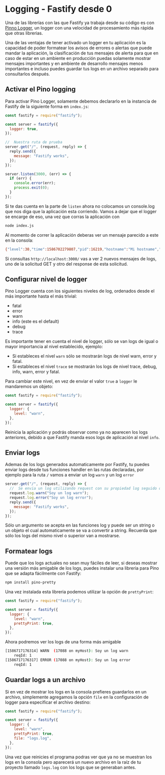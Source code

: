 # Logging - Fastify desde 0

Una de las librerías con las que Fastify ya trabaja desde su código es con [Pinno Logger](https://getpino.io/), un logger con
una velocidad de procesamiento más rápida que otras librerias.

Una de las ventajas de tener activado un logger en tu aplicación es la capacidad de poder formatear los avisos
de errores o alertas que puede mandar la aplicación, la clasificación de tus mensajes de alerta para que en caso
de estar en un ambiente en producción puedas solamente mostrar mensajes importantes y en ambiente de desarrollo
mensajes menos importantes e incluso puedes guardar tus logs en un archivo separado para consultarlos después.

## Activar el Pino logging

Para activar Pino Logger, solamente debemos declararlo en la instancia de Fastify de la siguiente forma en `index.js`:

```js
const fastify = require("fastify");

const server = fastify({
  logger: true,
});

//  Nuestra ruta de prueba
server.get("/", (request, reply) => {
  reply.send({
    message: "Fastify works",
  });
});

server.listen(3000, (err) => {
  if (err) {
    console.error(err);
    process.exit(0);
  }
});
```

Si te das cuenta en la parte de `listen` ahora no colocamos un console.log que nos diga que la aplicación
esta corriendo. Vamos a dejar que el logger se encarge de eso, una vez que corras la aplicación con

```sh
node index.js
```

Al momento de correr la aplicación deberas ver un mensaje parecido a este en la consola:

```sh
{"level":30,"time":1586702279807,"pid":16219,"hostname":"Mi hostname","msg":"Server listening at http://127.0.0.1:3000","v":1}
```

Si consultas `http://localhost:3000/` vas a ver 2 nuevos mensajes de logs, uno de la solicitud GET y otro del response
de esta solicitud.

## Configurar nivel de logger

Pino Logger cuenta con los siguientes niveles de log, ordenados desde el más importante hasta el más trivial:

- fatal
- error
- warn
- info (este es el default)
- debug
- trace

Es importante tener en cuenta el nivel de logger, sólo se van logs de igual o mayor importancia al nivel
establecido, ejemplo:

- Si estableces el nivel `warn` sólo se mostrarán logs de nivel warn, error y fatal.
- Si estableces el nivel `trace` se mostrarán los logs de nivel trace, debug, info, warn, error y fatal.

Para cambiar este nivel, en vez de enviar el valor `true` a `logger` le mandaremos un objeto:

```js
const fastify = require("fastify");

const server = fastify({
  logger: {
    level: "warn",
  },
});
```

Reinicia la aplicación y podrás observar como ya no aparecen los logs anteriores, debido a que Fastify manda
esos logs de aplicación al nivel `info`.

## Enviar logs

Ademas de los logs generados automaticamente por Fastify, tu puedes enviar logs desde tus funciones handler
en las rutas declaradas, por ejemplo para la ruta `/` vamos a enviar un log `warn` y un log `error`

```js
server.get("/", (request, reply) => {
  //  Se envia un log utilizando request con su propiedad log seguido del nivel de log que se quiere enviar
  request.log.warn("Soy un log warn");
  request.log.error("Soy un log error");
  reply.send({
    message: "Fastify works",
  });
});
```

Sólo un argumento se acepta en las funciones log y puede ser un string o un objeto el cual automaticamente se
va a convertir a string. Recuerda que sólo los logs del mismo nivel o superior van a mostrarse.

## Formatear logs

Puede que los logs actuales no sean muy fáciles de leer, si deseas mostrar una versión más amigable de los logs,
puedes instalar una libreria para Pino que se adapta fácilmente con Fastify:

```sh
npm install pino-pretty
```

Una vez instalada esta libreria podemos utilizar la opción de `prettyPrint`:

```js
const fastify = require("fastify");

const server = fastify({
  logger: {
    level: "warn",
    prettyPrint: true,
  },
});
```

Ahora podremos ver los logs de una forma más amigable

```sh
[1586717176314] WARN  (17088 on myHost): Soy un log warn
    reqId: 1
[1586717176317] ERROR (17088 on myHost): Soy un log error
    reqId: 1
```

## Guardar logs a un archivo

Si en vez de mostrar los logs en la consola prefieres guardarlos en un archivo, simplemente agregamos la opción
`file` en la configuración de logger para especificar el archivo destino:

```js
const fastify = require("fastify");

const server = fastify({
  logger: {
    level: "warn",
    prettyPrint: true,
    file: "logs.log",
  },
});
```

Una vez que reinicies el programa podras ver que ya no se muestran los logs en la consola pero aparecerá un nuevo
archivo en la raíz de tu proyecto llamado `logs.log` con los logs que se generaban antes.
